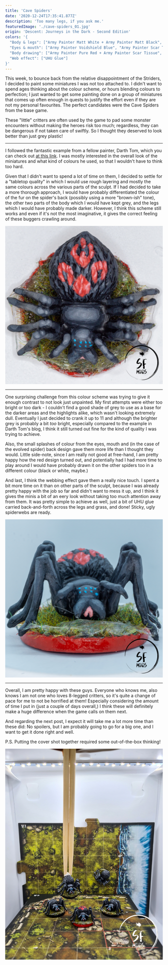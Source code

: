 ```yaml
---
title: 'Cave Spiders'
date: '2020-12-24T17:35:41.877Z'
description: 'Too many legs, if you ask me.'
featuredImage: './cave-spiders_01.jpg'
origin: 'Descent: Journeys in the Dark - Second Edition'
colors: '{
  "Body & legs": ["Army Painter Matt White + Army Painter Matt Black", "Army Painter Uniform Grey"],
  "Eyes & mouth": ["Army Painter Voidshield Blue", "Army Painter Scar Tissue"],
  "Body drawing": ["Army Painter Pure Red + Army Painter Scar Tissue", "Army Painter Scar Tissue + Army Painter Matt White"],
  "Web effect": ["UHU Glue"]
}'
---
```


This week, to bounce back from the relative disappointment of the Striders, I decided to paint some miniatures I was not too attached to. I didn't want to spend ages thinking about the colour scheme, or hours blending colours to perfection; I just wanted to get some painting done on a group of miniatures that comes up often enough in quests to justify the effort even if they are not my personal favourites. The perfect candidates were the Cave Spiders from the base game.

These "little" critters are often used by the game to pad some monster encounters without making the heroes risk too much; regardless, they can be dangerous if not taken care of swiftly. So I thought they deserved to look better than just grey plastic!

---

I followed the fantastic example from a fellow painter, Darth Tom, which you can check out [at this link](https://darthtomsgaming.wordpress.com/2016/08/13/cave-spiders-from-descent-2e/). I was mostly interested in the overall look of the miniatures and what kind of colours he used, so that I wouldn't have to think too hard.

Given that I didn't want to spend a lot of time on them, I decided to settle for a "tabletop quality" in which I would use rough layering and mostly the same colours across the various parts of the sculpt. If I had decided to take a more thorough approach, I would have probably differentiated the colour of the fur on the spider's back (possibly using a more "brown-ish" tone), the other two parts of the body which I would have kept grey, and the legs which I would have probably made darker. However, I think this scheme still works and even if it's not the most imaginative, it gives the correct feeling of these buggers crawling around.

![Top view](./cave-spiders_06.jpg)

---

One surprising challenge from this colour scheme was trying to give it enough contrast to not look just unpainted. My first attempts were either too bright or too dark - I couldn't find a good shade of grey to use as a base for the darker areas and the highlights alike, which wasn't looking extremely dull. Eventually I just decided to crank it up to 11 and although the brighter grey is probably a bit _too_ bright, especially compared to the example in Darth Tom's blog, I think it still turned out fine for the kind of quality I was trying to achieve.

Also, the small splashes of colour from the eyes, mouth and (in the case of the evolved spider) back design gave them more life than I thought they would. Little side-note, since I am really not good at free-hand, I am pretty happy how the red design turned out, and potentially had I had more time to play around I would have probably drawn it on the other spiders too in a different colour (black or white, maybe.)

And last, I think the webbing effect gave them a really nice touch. I spent a bit more time on it than on other parts of the sculpt, because I was already pretty happy with the job so far and didn't want to mess it up, and I think it gives the minis a bit of an eery look without taking too much attention away from them. It was pretty simple to achieve as well, just a bit of UHU glue carried back-and-forth across the legs and grass, and done! Sticky, ugly spiderwebs are ready.

![Front view](./cave-spiders_02.jpg)

---

Overall, I am pretty happy with these guys. Everyone who knows me, also knows I am not one who loves 8-legged critters, so it's quite a change of pace for me to not be horrified at them! Especially considering the amount of time I put in (just a couple of days overall,) I think these will definitely make a huge difference when the game calls on them next.

And regarding the next post, I expect it will take me a lot more time than these did: No spoilers, but I am probably going to go for a big one, and I want to get it done right and well.

P.S. Putting the cover shot together required some out-of-the-box thinking!

![Set up for cover shot](./cave-spiders_07.jpg)
